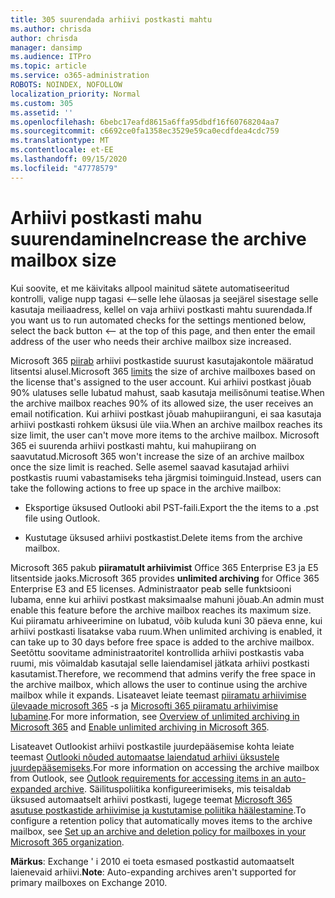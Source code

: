 ```yaml
---
title: 305 suurendada arhiivi postkasti mahtu
ms.author: chrisda
author: chrisda
manager: dansimp
ms.audience: ITPro
ms.topic: article
ms.service: o365-administration
ROBOTS: NOINDEX, NOFOLLOW
localization_priority: Normal
ms.custom: 305
ms.assetid: ''
ms.openlocfilehash: 6bebc17eafd8615a6ffa95dbdf16f60768204aa7
ms.sourcegitcommit: c6692ce0fa1358ec3529e59ca0ecdfdea4cdc759
ms.translationtype: MT
ms.contentlocale: et-EE
ms.lasthandoff: 09/15/2020
ms.locfileid: "47778579"
---
```

# <a name="increase-the-archive-mailbox-size"></a><span data-ttu-id="86929-102">Arhiivi postkasti mahu suurendamine</span><span class="sxs-lookup"><span data-stu-id="86929-102">Increase the archive mailbox size</span></span>


<span data-ttu-id="86929-103">Kui soovite, et me käivitaks allpool mainitud sätete automatiseeritud kontrolli, valige nupp tagasi <--selle lehe ülaosas ja seejärel sisestage selle kasutaja meiliaadress, kellel on vaja arhiivi postkasti mahtu suurendada.</span><span class="sxs-lookup"><span data-stu-id="86929-103">If you want us to run automated checks for the settings mentioned below, select the back button <-- at the top of this page, and then enter the email address of the user who needs their archive mailbox size increased.</span></span>

<span data-ttu-id="86929-104">Microsoft 365 [piirab](https://docs.microsoft.com/office365/servicedescriptions/exchange-online-service-description/exchange-online-limits#mailbox-storage-limits) arhiivi postkastide suurust kasutajakontole määratud litsentsi alusel.</span><span class="sxs-lookup"><span data-stu-id="86929-104">Microsoft 365 [limits](https://docs.microsoft.com/office365/servicedescriptions/exchange-online-service-description/exchange-online-limits#mailbox-storage-limits) the size of archive mailboxes based on the license that's assigned to the user account.</span></span> <span data-ttu-id="86929-105">Kui arhiivi postkast jõuab 90% ulatuses selle lubatud mahust, saab kasutaja meilisõnumi teatise.</span><span class="sxs-lookup"><span data-stu-id="86929-105">When the archive mailbox reaches 90% of its allowed size, the user receives an email notification.</span></span> <span data-ttu-id="86929-106">Kui arhiivi postkast jõuab mahupiiranguni, ei saa kasutaja arhiivi postkasti rohkem üksusi üle viia.</span><span class="sxs-lookup"><span data-stu-id="86929-106">When an archive mailbox reaches its size limit, the user can't move more items to the archive mailbox.</span></span> <span data-ttu-id="86929-107">Microsoft 365 ei suurenda arhiivi postkasti mahtu, kui mahupiirang on saavutatud.</span><span class="sxs-lookup"><span data-stu-id="86929-107">Microsoft 365 won't increase the size of an archive mailbox once the size limit is reached.</span></span> <span data-ttu-id="86929-108">Selle asemel saavad kasutajad arhiivi postkastis ruumi vabastamiseks teha järgmisi toiminguid.</span><span class="sxs-lookup"><span data-stu-id="86929-108">Instead, users can take the following actions to free up space in the archive mailbox:</span></span>

- <span data-ttu-id="86929-109">Eksportige üksused Outlooki abil PST-faili.</span><span class="sxs-lookup"><span data-stu-id="86929-109">Export the the items to a .pst file using Outlook.</span></span>

- <span data-ttu-id="86929-110">Kustutage üksused arhiivi postkastist.</span><span class="sxs-lookup"><span data-stu-id="86929-110">Delete items from the archive mailbox.</span></span>

<span data-ttu-id="86929-111">Microsoft 365 pakub **piiramatult arhiivimist** Office 365 Enterprise E3 ja E5 litsentside jaoks.</span><span class="sxs-lookup"><span data-stu-id="86929-111">Microsoft 365 provides **unlimited archiving** for Office 365 Enterprise E3 and E5 licenses.</span></span> <span data-ttu-id="86929-112">Administraator peab selle funktsiooni lubama, enne kui arhiivi postkast maksimaalse mahuni jõuab.</span><span class="sxs-lookup"><span data-stu-id="86929-112">An admin must enable this feature before the archive mailbox reaches its maximum size.</span></span> <span data-ttu-id="86929-113">Kui piiramatu arhiveerimine on lubatud, võib kuluda kuni 30 päeva enne, kui arhiivi postkasti lisatakse vaba ruum.</span><span class="sxs-lookup"><span data-stu-id="86929-113">When unlimited archiving is enabled, it can take up to 30 days before free space is added to the archive mailbox.</span></span> <span data-ttu-id="86929-114">Seetõttu soovitame administraatoritel kontrollida arhiivi postkastis vaba ruumi, mis võimaldab kasutajal selle laiendamisel jätkata arhiivi postkasti kasutamist.</span><span class="sxs-lookup"><span data-stu-id="86929-114">Therefore, we recommend that admins verify the free space in the archive mailbox, which allows the user to continue using the archive mailbox while it expands.</span></span> <span data-ttu-id="86929-115">Lisateavet leiate teemast [piiramatu arhiivimise ülevaade microsoft 365](https://docs.microsoft.com/microsoft-365/compliance/unlimited-archiving) -s ja [Microsofti 365 piiramatu arhiivimise lubamine](https://docs.microsoft.com/microsoft-365/compliance/enable-unlimited-archiving).</span><span class="sxs-lookup"><span data-stu-id="86929-115">For more information, see [Overview of unlimited archiving in Microsoft 365](https://docs.microsoft.com/microsoft-365/compliance/unlimited-archiving) and [Enable unlimited archiving in Microsoft 365](https://docs.microsoft.com/microsoft-365/compliance/enable-unlimited-archiving).</span></span>

<span data-ttu-id="86929-116">Lisateavet Outlookist arhiivi postkastile juurdepääsemise kohta leiate teemast [Outlooki nõuded automaatse laiendatud arhiivi üksustele juurdepääsemiseks](https://docs.microsoft.com/microsoft-365/compliance/unlimited-archiving#outlook-requirements-for-accessing-items-in-an-auto-expanded-archive).</span><span class="sxs-lookup"><span data-stu-id="86929-116">For more information on accessing the archive mailbox from Outlook, see [Outlook requirements for accessing items in an auto-expanded archive](https://docs.microsoft.com/microsoft-365/compliance/unlimited-archiving#outlook-requirements-for-accessing-items-in-an-auto-expanded-archive).</span></span> <span data-ttu-id="86929-117">Säilituspoliitika konfigureerimiseks, mis teisaldab üksused automaatselt arhiivi postkasti, lugege teemat [Microsoft 365 asutuse postkastide arhiivimise ja kustutamise poliitika häälestamine](https://docs.microsoft.com/microsoft-365/compliance/set-up-an-archive-and-deletion-policy-for-mailboxes).</span><span class="sxs-lookup"><span data-stu-id="86929-117">To configure a retention policy that automatically moves items to the archive mailbox, see [Set up an archive and deletion policy for mailboxes in your Microsoft 365 organization](https://docs.microsoft.com/microsoft-365/compliance/set-up-an-archive-and-deletion-policy-for-mailboxes).</span></span>

<span data-ttu-id="86929-118">**Märkus**: Exchange ' i 2010 ei toeta esmased postkastid automaatselt laienevaid arhiivi.</span><span class="sxs-lookup"><span data-stu-id="86929-118">**Note**: Auto-expanding archives aren't supported for primary mailboxes on Exchange 2010.</span></span>
